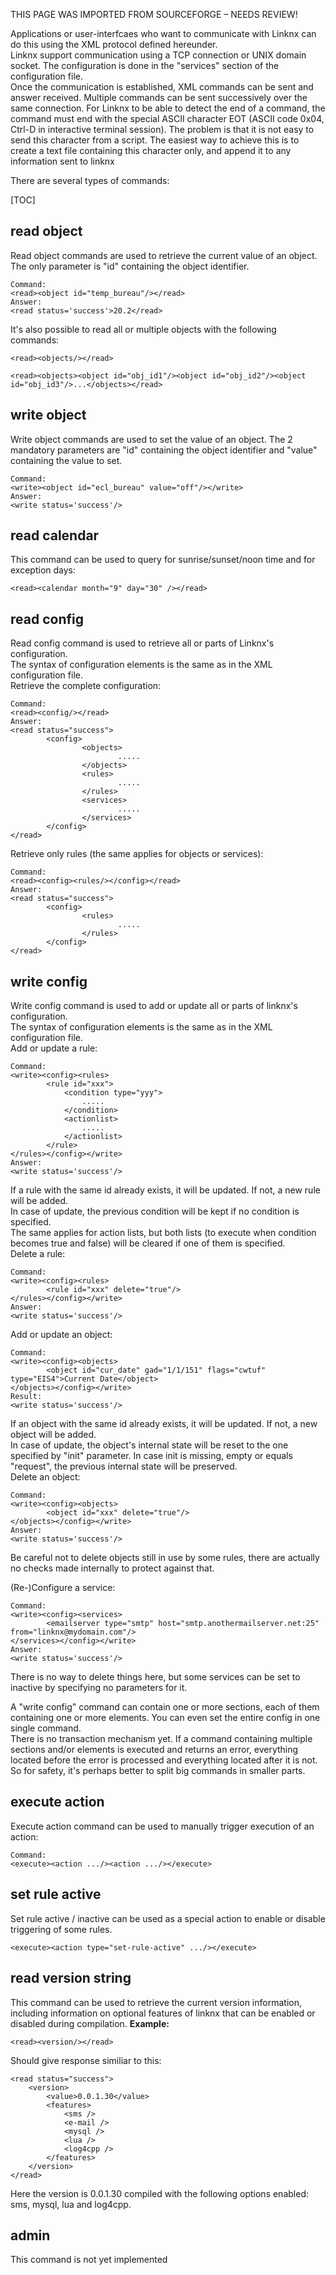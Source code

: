 THIS PAGE WAS IMPORTED FROM SOURCEFORGE – NEEDS REVIEW!

Applications or user-interfcaes who want to communicate with Linknx can do this using the XML protocol defined hereunder.  
Linknx support communication using a TCP connection or UNIX domain socket. The configuration is done in the "services" section of the configuration file.  
Once the communication is established, XML commands can be sent and answer received. Multiple commands can be sent successively over the same connection. For Linknx to be able to detect the end of a command, the command must end with the special ASCII character EOT (ASCII code 0x04, Ctrl-D in interactive terminal session). The problem is that it is not easy to send this character from a script. The easiest way to achieve this is to create a text file containing this character only, and append it to any information sent to linknx  


There are several types of commands: 

[TOC]

## read object

Read object commands are used to retrieve the current value of an object. The only parameter is "id" containing the object identifier. 
    
    Command:
    <read><object id="temp_bureau"/></read>
    Answer:
    <read status='success'>20.2</read>

It's also possible to read all or multiple objects with the following commands: 
    
    <read><objects/></read>
    
    <read><objects><object id="obj_id1"/><object id="obj_id2"/><object id="obj_id3"/>...</objects></read>

  


## write object

Write object commands are used to set the value of an object. The 2 mandatory parameters are "id" containing the object identifier and "value" containing the value to set. 
    
    Command:
    <write><object id="ecl_bureau" value="off"/></write>
    Answer:
    <write status='success'/>

## read calendar

This command can be used to query for sunrise/sunset/noon time and for exception days: 
    
    
    <read><calendar month="9" day="30" /></read>
    

## read config

Read config command is used to retrieve all or parts of Linknx's configuration.  
The syntax of configuration elements is the same as in the XML configuration file.  
Retrieve the complete configuration: 
    
    Command:
    <read><config/></read>
    Answer:
    <read status="success">
            <config>
                    <objects>
                            .....
                    </objects>
                    <rules>
                            .....
                    </rules>
                    <services>
                            .....
                    </services>
            </config>
    </read>

Retrieve only rules (the same applies for objects or services): 
    
    Command:
    <read><config><rules/></config></read>
    Answer:
    <read status="success">
            <config>
                    <rules>
                            .....
                    </rules>
            </config>
    </read>

## write config

Write config command is used to add or update all or parts of linknx's configuration.  
The syntax of configuration elements is the same as in the XML configuration file.  
Add or update a rule: 
    
    Command:
    <write><config><rules>
            <rule id="xxx">
                <condition type="yyy">
                    .....
                </condition>
                <actionlist>
                    .....
                </actionlist>
            </rule>
    </rules></config></write>
    Answer:
    <write status='success'/>

If a rule with the same id already exists, it will be updated. If not, a new rule will be added.  
In case of update, the previous condition will be kept if no condition is specified.  
The same applies for action lists, but both lists (to execute when condition becomes true and false) will be cleared if one of them is specified.  
Delete a rule: 
    
    Command:
    <write><config><rules>
            <rule id="xxx" delete="true"/>
    </rules></config></write>
    Answer:
    <write status='success'/>

Add or update an object: 
    
    Command:
    <write><config><objects>
            <object id="cur_date" gad="1/1/151" flags="cwtuf" type="EIS4">Current Date</object>
    </objects></config></write>
    Result:
    <write status='success'/>

If an object with the same id already exists, it will be updated. If not, a new object will be added.  
In case of update, the object's internal state will be reset to the one specified by "init" parameter. In case init is missing, empty or equals "request", the previous internal state will be preserved.  
Delete an object: 
    
    Command:
    <write><config><objects>
            <object id="xxx" delete="true"/>
    </objects></config></write>
    Answer:
    <write status='success'/>

Be careful not to delete objects still in use by some rules, there are actually no checks made internally to protect against that. 

(Re-)Configure a service: 
    
    Command:
    <write><config><services>
            <emailserver type="smtp" host="smtp.anothermailserver.net:25" from="linknx@mydomain.com"/>
    </services></config></write>
    Answer:
    <write status='success'/>

There is no way to delete things here, but some services can be set to inactive by specifying no parameters for it. 

A "write config" command can contain one or more sections, each of them containing one or more elements. You can even set the entire config in one single command.  
There is no transaction mechanism yet. If a command containing multiple sections and/or elements is executed and returns an error, everything located before the error is processed and everything located after it is not. So for safety, it's perhaps better to split big commands in smaller parts. 

  


## execute action

Execute action command can be used to manually trigger execution of an action: 
    
    Command:
    <execute><action .../><action .../></execute>
    

  


## set rule active

Set rule active / inactive can be used as a special action to enable or disable triggering of some rules. 
    
    
    <execute><action type="set-rule-active" .../></execute>
    

## read version string

This command can be used to retrieve the current version information, including information on optional features of linknx that can be enabled or disabled during compilation. **Example:**
    
    <read><version/></read>

Should give response similiar to this: 
    
    <read status="success">
        <version>
            <value>0.0.1.30</value>
            <features>
                <sms />
                <e-mail />
                <mysql />
                <lua />
                <log4cpp />
            </features>
        </version>
    </read>

Here the version is 0.0.1.30 compiled with the following options enabled: sms, mysql, lua and log4cpp. 

## admin

This command is not yet implemented 
